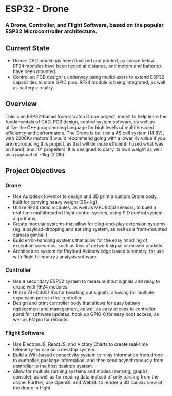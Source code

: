 # ESP32 - Drone

### A Drone, Controller, and Flight Software, based on the popular ESP32 Microcontroller architecture.

## Current State
- Drone:  CAD model has been finalized and printed, as shown below. RF24 modules have been tested at distance, and motors and batteries have been mounted.
- Controller: PCB design is underway using multiplexers to extend ESP32 capabilities to more GPIO pins. RF24 module is being integrated, as well as battery circuitry.

## Overview
This is an ESP32-based from-scratch Drone project, meant to help learn the fundamentals of CAD, PCB design, control system software, as well as utilize the C++ programming language for high levels of multithreaded efficiency and performance. The Drone is built on a 4S cell system (14.8V), with 2200Kv motors (I would recommend going with a lower Kv value if you are reproducing this project, as that will be more efficient; I used what was on hand), and 10" propellers. It is designed to carry its own weight as well as a payload of ~1kg (2.2lb). 

## Project Objectives

### Drone
- Use Autodesk Inventor to design and 3D print a custom Drone body, built for carrying heavy weight (25+ kg).
- Utilize RF24 radio modules, as well as MPU6050 sensors, to build a real-time multithreaded flight control system, using PID control system algorithms.
- Create modular systems that allow for plug-and-play extension systems (eg. a payload-dropping and sensing system, as well as a front-mounted camera gimbal.)
- Build error-handling systems that allow for the easy handling of exception scenarios, such as loss of network signal or missed packets.
- Architecture system for Payload Acknowledge based telemetry, for use with flight telemetry / analysis software.

### Controller
- Use a secondary ESP32 system to measure input signals and relay to drone with RF24 modules.
- Utilize 74HC4051 ICs for breaking out signals, allowing for multiple expansion ports in the controller.
- Design and print controller body that allows for easy battery replacement and management, as well as easy access to controller ports for software updates. hook up GPIO_0 for easy boot access, as well as EN pin for reboots.

### Flight Software
- Use ElectronJS, ReactJS, and Victory Charts to create real-time telemetry for use on a desktop system.
- Build a Wifi-based connectivity system to relay information from drone to controller, package information, and then send asynchronously from controller to the host desktop system.
- Allow for multiple running systems and modes (sensing, graphs, console), as well as for reading data instead of only parsing from the drone. Further, use OpenGL and WebGL to render a 3D canvas view of the drone in flight.

